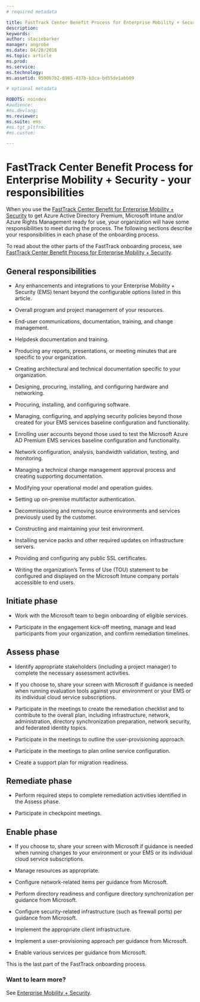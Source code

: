 ```yaml
---
# required metadata

title: FastTrack Center Benefit Process for Enterprise Mobility + Security - your responsibilities
description:
keywords:
author: staciebarker
manager: angrobe
ms.date: 04/28/2016
ms.topic: article
ms.prod:
ms.service:
ms.technology:
ms.assetid: 0590b7b2-0965-437b-b3ca-bd55de1abb09

# optional metadata

ROBOTS: noindex
#audience:
#ms.devlang:
ms.reviewer: 
ms.suite: ems
#ms.tgt_pltfrm:
#ms.custom:

---
```


# FastTrack Center Benefit Process for Enterprise Mobility + Security - your responsibilities

When you use the [FastTrack Center Benefit for Enterprise Mobility + Security](fasttrack-center-benefit-for-enterprise-mobility-suite-ems.md) to get Azure Active Directory Premium, Microsoft Intune and/or Azure Rights Management ready for use, your organization will have some responsibilities to meet during the process. The following sections describe your responsibilities in each phase of the onboarding process.

To read about the other parts of the FastTrack onboarding process, see [FastTrack Center Benefit Process for Enterprise Mobility + Security](fasttrack-center-benefit-process-for-enterprise-mobility-suite-ems.md).

## General responsibilities

-   Any enhancements and integrations to your Enterprise Mobility + Security (EMS) tenant beyond the configurable options listed in this article.

-   Overall program and project management of your resources.

-   End-user communications, documentation, training, and change management.

-   Helpdesk documentation and training.

-   Producing any reports, presentations, or meeting minutes that are specific to your organization.

-   Creating architectural and technical documentation specific to your organization.

-   Designing, procuring, installing, and configuring hardware and networking.

-   Procuring, installing, and configuring software.

-   Managing, configuring, and applying security policies beyond those created for your EMS services baseline configuration and functionality.

-   Enrolling user accounts beyond those used to test the Microsoft Azure AD Premium EMS services baseline configuration and functionality.

-   Network configuration, analysis, bandwidth validation, testing, and monitoring.

-   Managing a technical change management approval process and creating supporting documentation.

-   Modifying your operational model and operation guides.

-   Setting up on-premise multifactor authentication.

-   Decommissioning and removing source environments and services previously used by the customer.

-   Constructing and maintaining your test environment.

-   Installing service packs and other required updates on infrastructure servers.

-   Providing and configuring any public SSL certificates.

-   Writing the organization’s Terms of Use (TOU) statement to be configured and displayed on the Microsoft Intune company portals accessible to end users.

## Initiate phase

-   Work with the Microsoft team to begin onboarding of eligible services.

-   Participate in the engagement kick-off meeting, manage and lead participants from your organization, and confirm remediation timelines.

## Assess phase

-   Identify appropriate stakeholders (including a project manager) to complete the necessary assessment activities.

-   If you choose to, share your screen with Microsoft if guidance is needed when running evaluation tools against your environment or your EMS or its individual cloud service subscriptions.

-   Participate in the meetings to create the remediation checklist and to contribute to the overall plan, including infrastructure, network, administration, directory synchronization preparation, network security, and federated identity topics.

-   Participate in the meetings to outline the user-provisioning approach.

-   Participate in the meetings to plan online service configuration.

-   Create a support plan for migration readiness.

## Remediate phase

-   Perform required steps to complete remediation activities identified in the Assess phase.

-   Participate in checkpoint meetings.

## Enable phase

-   If you choose to, share your screen with Microsoft if guidance is needed when running changes to your environment or your EMS or its individual cloud service subscriptions.

-   Manage resources as appropriate.

-   Configure network-related items per guidance from Microsoft.

-   Perform directory readiness and configure directory synchronization per guidance from Microsoft.

-   Configure security-related infrastructure (such as firewall ports) per guidance from Microsoft.

-   Implement the appropriate client infrastructure.

-   Implement a user-provisioning approach per guidance from Microsoft.

-   Enable various services per guidance from Microsoft.

This is the last part of the FastTrack onboarding process.

### Want to learn more?
See [Enterprise Mobility + Security](https://www.microsoft.com/en-us/server-cloud/enterprise-mobility/overview.aspx).

